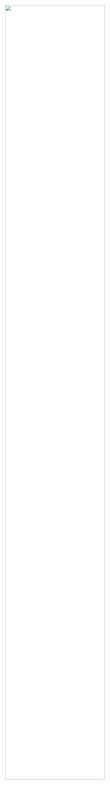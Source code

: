 <img width="80%" src="https://github.com/user-attachments/assets/72239fbc-16a7-47e6-8b77-06bf9cdb2636" />
